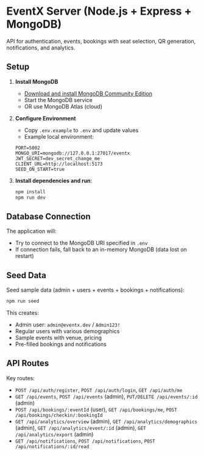 # EventX Server (Node.js + Express + MongoDB)

API for authentication, events, bookings with seat selection, QR generation, notifications, and analytics.

## Setup

1. **Install MongoDB**
   - [Download and install MongoDB Community Edition](https://www.mongodb.com/try/download/community)
   - Start the MongoDB service
   - OR use MongoDB Atlas (cloud)

2. **Configure Environment**
   - Copy `.env.example` to `.env` and update values
   - Example local environment:

   ```env
   PORT=5002
   MONGO_URI=mongodb://127.0.0.1:27017/eventx
   JWT_SECRET=dev_secret_change_me
   CLIENT_URL=http://localhost:5173
   SEED_ON_START=true
   ```

3. **Install dependencies and run**:

   ```powershell
   npm install
   npm run dev
   ```

## Database Connection

The application will:
- Try to connect to the MongoDB URI specified in `.env`
- If connection fails, fall back to an in-memory MongoDB (data lost on restart)

## Seed Data

Seed sample data (admin + users + events + bookings + notifications):

```powershell
npm run seed
```

This creates:
- Admin user: `admin@eventx.dev` / `Admin123!`
- Regular users with various demographics
- Sample events with venue, pricing
- Pre-filled bookings and notifications

## API Routes

Key routes:
- `POST /api/auth/register`, `POST /api/auth/login`, `GET /api/auth/me`
- `GET /api/events`, `POST /api/events` (admin), `PUT/DELETE /api/events/:id` (admin)
- `POST /api/bookings/:eventId` (user), `GET /api/bookings/me`, `POST /api/bookings/checkin/:bookingId`
- `GET /api/analytics/overview` (admin), `GET /api/analytics/demographics` (admin), `GET /api/analytics/event/:id` (admin), `GET /api/analytics/export` (admin)
- `GET /api/notifications`, `POST /api/notifications`, `POST /api/notifications/:id/read`

